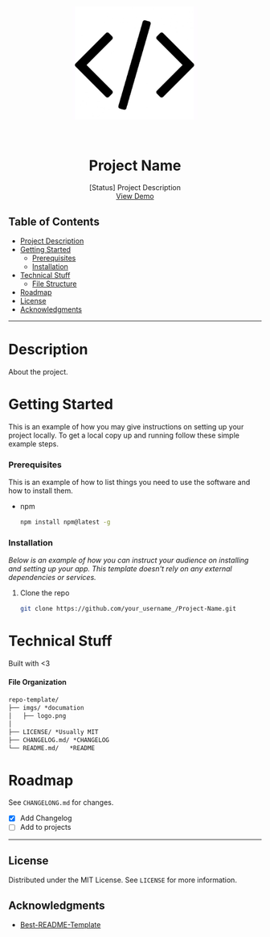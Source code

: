 <p align="center">
<img src="imgs/logo.png" width="250"/>
</p>

<br />
<div align="center">
  <h1 align="center">Project Name</h3>

  <p align="center">
    [Status] Project Description
    <br />
    <a href="https://github.com/othneildrew/repo-template">View Demo</a>
  </p>
</div>

## Table of Contents
* [Project Description](#description)
* [Getting Started](#Getting-Started)
    * [Prerequisites](#Prerequisites)
    * [Installation](#Installation)
* [Technical Stuff](#technical-stuff)
    * [File Structure](#file-organization)
* [Roadmap](#Roadmap)
* [License](#License)
* [Acknowledgments](#Acknowledgments)
---

# Description
About the project.

# Getting Started

This is an example of how you may give instructions on setting up your project locally.
To get a local copy up and running follow these simple example steps.

### Prerequisites

This is an example of how to list things you need to use the software and how to install them.
* npm
  ```sh
  npm install npm@latest -g
  ```

### Installation

_Below is an example of how you can instruct your audience on installing and setting up your app. This template doesn't rely on any external dependencies or services._

1. Clone the repo
   ```sh
   git clone https://github.com/your_username_/Project-Name.git
   ```

# Technical Stuff
Built with <3

#### File Organization
```text
repo-template/
├── imgs/ *documation
│   ├── logo.png
│
├── LICENSE/ *Usually MIT
├── CHANGELOG.md/ *CHANGELOG
└── README.md/   *README

```
# Roadmap
See `CHANGELONG.md` for changes.

- [x] Add Changelog
- [ ] Add to projects
 
---
## License

Distributed under the MIT License. See `LICENSE` for more information.

## Acknowledgments

- [Best-README-Template](https://github.com/othneildrew/Best-README-Template)
